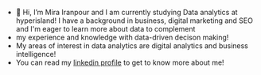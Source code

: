 - 👋 Hi, I’m Mira Iranpour and I am currently studying Data analytics at hyperisland! I have a background in business, digital marketing and SEO and I'm eager to learn more about data to complement
- my experience and knowledge with data-driven decison making!
- My areas of interest in data analytics are digital analytics and business intelligence!
- You can read my [linkedin profile](https://Linkedin.com/in/mira-iranpour/) to get to know more about me!
